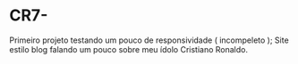 # CR7-
Primeiro projeto testando um pouco de responsividade ( incompeleto );
Site estilo blog falando um pouco sobre meu ídolo Cristiano Ronaldo.
